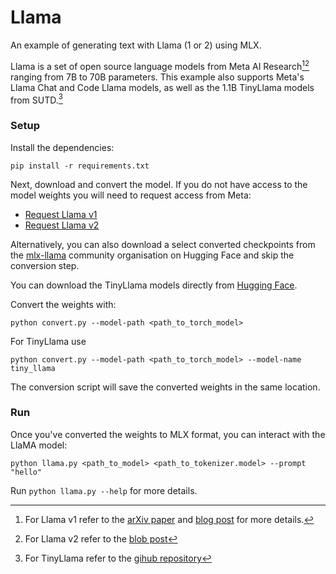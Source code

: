 # Llama

An example of generating text with Llama (1 or 2) using MLX.

Llama is a set of open source language models from Meta AI Research[^1][^2]
ranging from 7B to 70B parameters. This example also supports Meta's Llama Chat
and Code Llama models, as well as the 1.1B TinyLlama models from SUTD.[^3]

### Setup

Install the dependencies:

```
pip install -r requirements.txt
```

Next, download and convert the model. If you do not have access to the model
weights you will need to request access from Meta:

- [Request Llama v1](https://docs.google.com/forms/d/e/1FAIpQLSfqNECQnMkycAp2jP4Z9TFX0cGR4uf7b_fBxjY_OjhJILlKGA/viewform)
- [Request Llama v2](https://ai.meta.com/resources/models-and-libraries/llama-downloads/)


Alternatively, you can also download a select converted checkpoints from the
[mlx-llama](https://huggingface.co/mlx-llama) community organisation on Hugging
Face and skip the conversion step.

You can download the TinyLlama models directly from [Hugging
Face](https://huggingface.co/TinyLlama).

Convert the weights with:

```
python convert.py --model-path <path_to_torch_model>
```

For TinyLlama use

```
python convert.py --model-path <path_to_torch_model> --model-name tiny_llama
```

The conversion script will save the converted weights in the same location.

### Run

Once you've converted the weights to MLX format, you can interact with the
LlaMA model:

```
python llama.py <path_to_model> <path_to_tokenizer.model> --prompt "hello"
```

Run `python llama.py --help` for more details.

[^1]: For Llama v1 refer to the [arXiv paper](https://arxiv.org/abs/2302.13971) and [blog post](https://ai.meta.com/blog/large-language-model-llama-meta-ai/) for more details.
[^2]: For Llama v2 refer to the [blob post](https://ai.meta.com/llama/)
[^3]: For TinyLlama refer to the [gihub repository](https://github.com/jzhang38/TinyLlama?tab=readme-ov-file)
